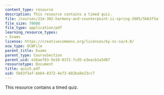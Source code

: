 ```yaml
---
content_type: resource
description: This resource contains a timed quiz.
file: /courses/21m-302-harmony-and-counterpoint-ii-spring-2005/5b63f3afbbb483724e73682ba8e23cc7_quiz5.pdf
file_size: 70088
file_type: application/pdf
learning_resource_types:
- Exams
license: https://creativecommons.org/licenses/by-nc-sa/4.0/
ocw_type: OCWFile
parent_title: Exams
parent_type: CourseSection
parent_uid: e16aef63-5e10-01f2-7cd5-e3eacb1a5d07
resourcetype: Document
title: quiz5.pdf
uid: 5b63f3af-bbb4-8372-4e73-682ba8e23cc7
---
```

This resource contains a timed quiz.